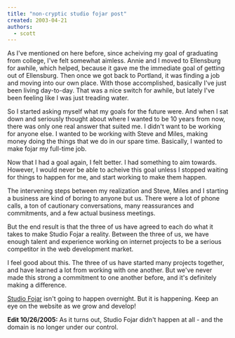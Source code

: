 ```yaml
---
title: "non-cryptic studio fojar post"
created: 2003-04-21
authors: 
  - scott
---
```


As I've mentioned on here before, since acheiving my goal of graduating from college, I've felt somewhat aimless. Annie and I moved to Ellensburg for awhile, which helped, because it gave me the immediate goal of getting out of Ellensburg. Then once we got back to Portland, it was finding a job and moving into our own place. With those accomplished, basically I've just been living day-to-day. That was a nice switch for awhile, but lately I've been feeling like I was just treading water.  
  
So I started asking myself what my goals for the future were. And when I sat down and seriously thought about where I wanted to be 10 years from now, there was only one real answer that suited me. I didn't want to be working for anyone else. I wanted to be working with Steve and Miles, making money doing the things that we do in our spare time. Basically, I wanted to make fojar my full-time job.  
  
Now that I had a goal again, I felt better. I had something to aim towards. However, I would never be able to acheive this goal unless I stopped waiting for things to happen for me, and start working to make them happen.  
  
The intervening steps between my realization and Steve, Miles and I starting a business are kind of boring to anyone but us. There were a lot of phone calls, a ton of cautionary conversations, many reassurances and commitments, and a few actual business meetings.  
  
But the end result is that the three of us have agreed to each do what it takes to make Studio Fojar a reality. Between the three of us, we have enough talent and experience working on internet projects to be a serious competitor in the web development market.  
  
I feel good about this. The three of us have started many projects together, and have learned a lot from working with one another. But we've never made this strong a commitment to one another before, and it's definitely making a difference.  
  
[Studio Fojar](http://www.studiofojar.com/) isn't going to happen overnight. But it is happening. Keep an eye on the website as we grow and develop!

**Edit 10/26/2005:** As it turns out, Studio Fojar didn't happen at all - and the domain is no longer under our control.
